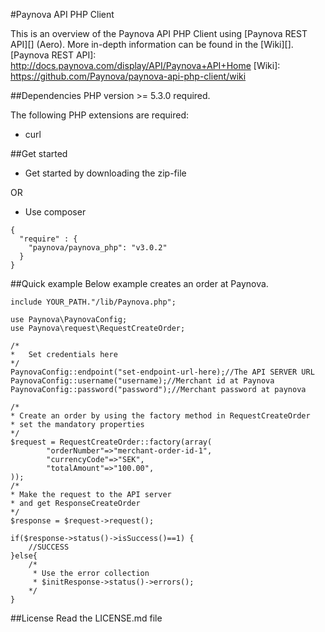 #Paynova API PHP Client

This is an overview of the Paynova API PHP Client using [Paynova REST API][] (Aero). More in-depth information can be found in the [Wiki][].
[Paynova REST API]: http://docs.paynova.com/display/API/Paynova+API+Home
[Wiki]: https://github.com/Paynova/paynova-api-php-client/wiki

##Dependencies
PHP version >= 5.3.0 required.

The following PHP extensions are required:
* curl

##Get started
* Get started by downloading the zip-file

OR

* Use composer 
```
{
  "require" : {
    "paynova/paynova_php": "v3.0.2"
  }
}
```


##Quick example
Below example creates an order at Paynova.
```
include YOUR_PATH."/lib/Paynova.php";

use Paynova\PaynovaConfig;
use Paynova\request\RequestCreateOrder;

/*
*	Set credentials here
*/
PaynovaConfig::endpoint("set-endpoint-url-here);//The API SERVER URL
PaynovaConfig::username("username);//Merchant id at Paynova
PaynovaConfig::password("password");//Merchant password at paynova

/*
* Create an order by using the factory method in RequestCreateOrder
* set the mandatory properties
*/
$request = RequestCreateOrder::factory(array(
		"orderNumber"=>"merchant-order-id-1",
		"currencyCode"=>"SEK",
		"totalAmount"=>"100.00",
));
/*
* Make the request to the API server
* and get ResponseCreateOrder
*/
$response = $request->request();

if($response->status()->isSuccess()==1) {
	//SUCCESS
}else{
	/*
	 * Use the error collection
	 * $initResponse->status()->errors();
	*/
}
```


##License
Read the LICENSE.md file